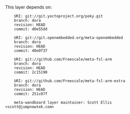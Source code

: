 This layer depends on:

        URI: git://git.yoctoproject.org/poky.git
        branch: dora
        revision: HEAD
        commit: d0e55dd 

        URI: git://git.openembedded.org/meta-openembedded
        branch: dora
        revision: HEAD
        commit: 40e0f37 

        URI: git://github.com/Freescale/meta-fsl-arm 
        branch: dora
        revision: HEAD
        commit: 2c15190  

        URI: git://github.com/Freescale/meta-fsl-arm-extra 
        branch: dora
        revision: HEAD
        commit: 251c07f  

        meta-wandboard layer maintainer: Scott Ellis <scott@jumpnowtek.com>

